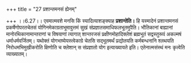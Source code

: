 +++
title = "27 प्रशान्तमनसं ह्येनम्"

+++
।।6.27।। एवमात्मवशे मनसि किं स्यादित्याशङ्क्याह **प्रशान्तेति।** हि
यस्मादेनं प्रशान्तमनसं प्रकर्षेणोपरतचेतसं योगिनमेकाग्रताभूमावुत्तमं सुखं
संप्रज्ञातसमाधिफलभूतमुपैति। भौतिकानां बाह्यानां मानोरथिकानामान्तराणां च
विषयाणां त्यागात् शान्तरजसं प्रक्षीणमोहादिक्लेशं ब्रह्मभूतं सद्वस्तुरूपं
अकल्मषं धर्माधर्मवर्जितम्। यथोक्तं योगभाष्येयस्त्वेकाग्रे चेतसि
सद्भूतमर्थं प्रद्योतयति कर्मबन्धनानि श्लथयति निरोधमभिमुखीकरोति क्षिणोति
च क्लेशान् स संप्रज्ञातो योग इत्याख्यायते इति। एतेनात्मसंस्थं मनः
कृत्वेति व्याख्यातम्।
